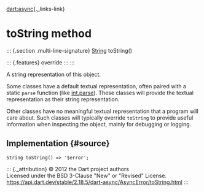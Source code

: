 [dart:async](../../dart-async/dart-async-library){._links-link}

toString method
===============

::: {.section .multi-line-signature}
[String](../../dart-core/string-class) toString()

::: {.features}
override
:::
:::

A string representation of this object.

Some classes have a default textual representation, often paired with a
static `parse` function (like [int.parse](../../dart-core/int/parse)).
These classes will provide the textual representation as their string
representation.

Other classes have no meaningful textual representation that a program
will care about. Such classes will typically override `toString` to
provide useful information when inspecting the object, mainly for
debugging or logging.

Implementation {#source}
--------------

``` {.language-dart data-language="dart"}
String toString() => '$error';
```

::: {._attribution}
© 2012 the Dart project authors\
Licensed under the BSD 3-Clause \"New\" or \"Revised\" License.\
<https://api.dart.dev/stable/2.18.5/dart-async/AsyncError/toString.html>
:::
